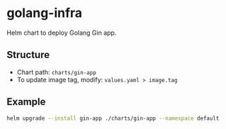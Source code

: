# golang-infra

Helm chart to deploy Golang Gin app.

## Structure

- Chart path: `charts/gin-app`
- To update image tag, modify: `values.yaml > image.tag`

## Example

```bash
helm upgrade --install gin-app ./charts/gin-app --namespace default
